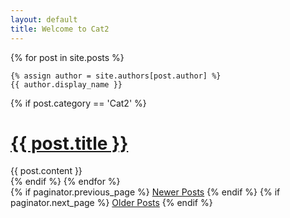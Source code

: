 ```yaml
---
layout: default
title: Welcome to Cat2
---
```


<div class="home" id="home">
<div class="posts">
  {% for post in site.posts %}

    {% assign author = site.authors[post.author] %}
    {{ author.display_name }}

  {% if post.category == 'Cat2' %}
  <div class="post">
    <h1 class="post-title">
      <a href="{{ post.url }}">{{ post.title }}</a>
    </h1>
    {{ post.content }}
  </div>
  {% endif %}
  {% endfor %}
</div>
 <!--
 <h1 class="pageTitle">Recent Posts</h1>
  <ul class="posts noList">
    {% for post in paginator.posts %}
      <li>
        <span class="date">{{ post.date | date: '%B %d, %Y' }}</span>
        <h3><a class="post-link" href="{{ post.url | prepend: site.baseurl }}">{{ post.title }}</a></h3>
        <p class="description">{% if post.description %}{{ post.description | strip_html | strip_newlines | truncate: 250 }}{% else %}{{ post.content | strip_html | strip_newlines | truncate: 250 }}{% endif %}</p>
      </li>
    {% endfor %}
  </ul>
  -->
  <!-- Pagination links -->
  <div class="pagination">
    {% if paginator.previous_page %}
      <a href="{{ paginator.previous_page_path | prepend: site.baseurl }}" class="previous button__outline">Newer Posts</a> 
    {% endif %}
    {% if paginator.next_page %}
      <a href="{{ paginator.next_page_path | prepend: site.baseurl }}" class="next button__outline">Older Posts</a>
    {% endif %}
  </div>
</div>
